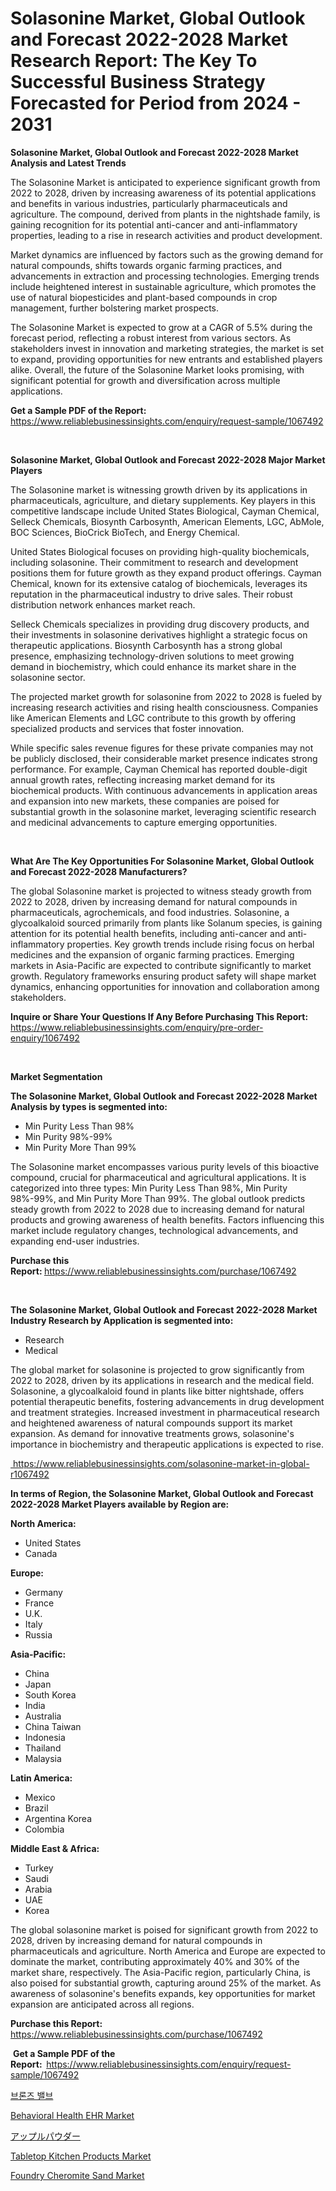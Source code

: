 <p><h1>Solasonine Market, Global Outlook and Forecast 2022-2028 Market Research Report: The Key To Successful Business Strategy Forecasted for Period from 2024 - 2031</h1></p><p><strong>Solasonine Market, Global Outlook and Forecast 2022-2028 Market Analysis and Latest Trends</strong></p>
<p><p>The Solasonine Market is anticipated to experience significant growth from 2022 to 2028, driven by increasing awareness of its potential applications and benefits in various industries, particularly pharmaceuticals and agriculture. The compound, derived from plants in the nightshade family, is gaining recognition for its potential anti-cancer and anti-inflammatory properties, leading to a rise in research activities and product development.</p><p>Market dynamics are influenced by factors such as the growing demand for natural compounds, shifts towards organic farming practices, and advancements in extraction and processing technologies. Emerging trends include heightened interest in sustainable agriculture, which promotes the use of natural biopesticides and plant-based compounds in crop management, further bolstering market prospects.</p><p>The Solasonine Market is expected to grow at a CAGR of 5.5% during the forecast period, reflecting a robust interest from various sectors. As stakeholders invest in innovation and marketing strategies, the market is set to expand, providing opportunities for new entrants and established players alike. Overall, the future of the Solasonine Market looks promising, with significant potential for growth and diversification across multiple applications.</p></p>
<p><strong>Get a Sample PDF of the Report:&nbsp;</strong> <a href="https://www.reliablebusinessinsights.com/enquiry/request-sample/1067492">https://www.reliablebusinessinsights.com/enquiry/request-sample/1067492</a></p>
<p>&nbsp;</p>
<p><strong>Solasonine Market, Global Outlook and Forecast 2022-2028 Major Market Players</strong></p>
<p><p>The Solasonine market is witnessing growth driven by its applications in pharmaceuticals, agriculture, and dietary supplements. Key players in this competitive landscape include United States Biological, Cayman Chemical, Selleck Chemicals, Biosynth Carbosynth, American Elements, LGC, AbMole, BOC Sciences, BioCrick BioTech, and Energy Chemical.</p><p>United States Biological focuses on providing high-quality biochemicals, including solasonine. Their commitment to research and development positions them for future growth as they expand product offerings. Cayman Chemical, known for its extensive catalog of biochemicals, leverages its reputation in the pharmaceutical industry to drive sales. Their robust distribution network enhances market reach.</p><p>Selleck Chemicals specializes in providing drug discovery products, and their investments in solasonine derivatives highlight a strategic focus on therapeutic applications. Biosynth Carbosynth has a strong global presence, emphasizing technology-driven solutions to meet growing demand in biochemistry, which could enhance its market share in the solasonine sector.</p><p>The projected market growth for solasonine from 2022 to 2028 is fueled by increasing research activities and rising health consciousness. Companies like American Elements and LGC contribute to this growth by offering specialized products and services that foster innovation.</p><p>While specific sales revenue figures for these private companies may not be publicly disclosed, their considerable market presence indicates strong performance. For example, Cayman Chemical has reported double-digit annual growth rates, reflecting increasing market demand for its biochemical products. With continuous advancements in application areas and expansion into new markets, these companies are poised for substantial growth in the solasonine market, leveraging scientific research and medicinal advancements to capture emerging opportunities.</p></p>
<p>&nbsp;</p>
<p><strong>What Are The Key Opportunities For Solasonine Market, Global Outlook and Forecast 2022-2028 Manufacturers?</strong></p>
<p><p>The global Solasonine market is projected to witness steady growth from 2022 to 2028, driven by increasing demand for natural compounds in pharmaceuticals, agrochemicals, and food industries. Solasonine, a glycoalkaloid sourced primarily from plants like Solanum species, is gaining attention for its potential health benefits, including anti-cancer and anti-inflammatory properties. Key growth trends include rising focus on herbal medicines and the expansion of organic farming practices. Emerging markets in Asia-Pacific are expected to contribute significantly to market growth. Regulatory frameworks ensuring product safety will shape market dynamics, enhancing opportunities for innovation and collaboration among stakeholders.</p></p>
<p><strong>Inquire or Share Your Questions If Any Before Purchasing This Report:</strong> <a href="https://www.reliablebusinessinsights.com/enquiry/pre-order-enquiry/1067492">https://www.reliablebusinessinsights.com/enquiry/pre-order-enquiry/1067492</a></p>
<p>&nbsp;</p>
<p><strong>Market Segmentation</strong></p>
<p><strong>The Solasonine Market, Global Outlook and Forecast 2022-2028 Market Analysis by types is segmented into:</strong></p>
<p><ul><li>Min Purity Less Than 98%</li><li>Min Purity 98%-99%</li><li>Min Purity More Than 99%</li></ul></p>
<p><p>The Solasonine market encompasses various purity levels of this bioactive compound, crucial for pharmaceutical and agricultural applications. It is categorized into three types: Min Purity Less Than 98%, Min Purity 98%-99%, and Min Purity More Than 99%. The global outlook predicts steady growth from 2022 to 2028 due to increasing demand for natural products and growing awareness of health benefits. Factors influencing this market include regulatory changes, technological advancements, and expanding end-user industries.</p></p>
<p><strong>Purchase this Report:&nbsp;</strong><a href="https://www.reliablebusinessinsights.com/purchase/1067492">https://www.reliablebusinessinsights.com/purchase/1067492</a></p>
<p>&nbsp;</p>
<p><strong>The Solasonine Market, Global Outlook and Forecast 2022-2028 Market Industry Research by Application is segmented into:</strong></p>
<p><ul><li>Research</li><li>Medical</li></ul></p>
<p><p>The global market for solasonine is projected to grow significantly from 2022 to 2028, driven by its applications in research and the medical field. Solasonine, a glycoalkaloid found in plants like bitter nightshade, offers potential therapeutic benefits, fostering advancements in drug development and treatment strategies. Increased investment in pharmaceutical research and heightened awareness of natural compounds support its market expansion. As demand for innovative treatments grows, solasonine's importance in biochemistry and therapeutic applications is expected to rise.</p></p>
<p><a href="https://www.reliablebusinessinsights.com/solasonine-market-in-global-r1067492">&nbsp;https://www.reliablebusinessinsights.com/solasonine-market-in-global-r1067492</a></p>
<p><strong>In terms of Region, the Solasonine Market, Global Outlook and Forecast 2022-2028 Market Players available by Region are:</strong></p>
<p>
    <p> <strong> North America: </strong>
        <ul>
            <li>United States</li>
            <li>Canada</li>
        </ul>
        </p> 
    <p> <strong> Europe: </strong>
        <ul>
            <li>Germany</li>
            <li>France</li>
            <li>U.K.</li>
            <li>Italy</li>
            <li>Russia</li>
        </ul>
        </p> 
    <p> <strong> Asia-Pacific: </strong>
        <ul>
            <li>China</li>
            <li>Japan</li>
            <li>South Korea</li>
            <li>India</li>
            <li>Australia</li>
            <li>China Taiwan</li>
            <li>Indonesia</li>
            <li>Thailand</li>
            <li>Malaysia</li>
        </ul>
        </p> 
    <p> <strong> Latin America: </strong>
        <ul>
            <li>Mexico</li>
            <li>Brazil</li>
            <li>Argentina Korea</li>
            <li>Colombia</li>
        </ul>
        </p> 
    <p> <strong> Middle East & Africa: </strong>
        <ul>
            <li>Turkey</li>
            <li>Saudi</li>
            <li>Arabia</li>
            <li>UAE</li>
            <li>Korea</li>
        </ul>
    </p>
    </p>
<p><p>The global solasonine market is poised for significant growth from 2022 to 2028, driven by increasing demand for natural compounds in pharmaceuticals and agriculture. North America and Europe are expected to dominate the market, contributing approximately 40% and 30% of the market share, respectively. The Asia-Pacific region, particularly China, is also poised for substantial growth, capturing around 25% of the market. As awareness of solasonine's benefits expands, key opportunities for market expansion are anticipated across all regions.</p></p>
<p><strong>Purchase this Report: </strong><a href="https://www.reliablebusinessinsights.com/purchase/1067492">https://www.reliablebusinessinsights.com/purchase/1067492</a></p>
<p>&nbsp;<strong>Get a Sample PDF of the Report:&nbsp;&nbsp;</strong><a href="https://www.reliablebusinessinsights.com/enquiry/request-sample/1067492">https://www.reliablebusinessinsights.com/enquiry/request-sample/1067492</a></p>
<p><strong></strong></p>
<p><p><a href="https://medium.com/@ixknzplk81/%EA%B8%80%EB%A1%9C%EB%B2%8C-%EB%B8%8C%EB%A1%A0%EC%A6%88-%EB%B0%B8%EB%B8%8C-%EC%8B%9C%EC%9E%A5-%EA%B7%9C%EB%AA%A8%EB%8A%94-%EC%82%B0%EC%97%85-%EC%98%88%EC%B8%A1%EC%97%90-%EB%94%B0%EB%A5%B4%EB%A9%B4-2024%EB%85%84%EB%B6%80%ED%84%B0-2031%EB%85%84%EA%B9%8C%EC%A7%80-%EC%97%B0%ED%8F%89%EA%B7%A0-%EC%84%B1%EC%9E%A5%EB%A5%A0-cagr-4-9-%EB%A5%BC-%EA%B2%BD%ED%97%98%ED%95%A0-%EA%B2%83%EC%9C%BC%EB%A1%9C-%EC%98%88%EC%83%81%EB%90%A9%EB%8B%88%EB%8B%A4-54a775470e88?postPublishedType=initial">브론즈 밸브</a></p><p><a href="https://www.linkedin.com/pulse/behavioral-health-ehr-market-size-growing-cagr-13-report-xfb4e?trackingId=iIfxYrtKQo2%2F4qq5VQpYSg%3D%3D">Behavioral Health EHR Market</a></p><p><a href="https://medium.com/@qarpaiop35/%E3%82%A2%E3%83%83%E3%83%97%E3%83%AB%E3%83%91%E3%82%A6%E3%83%80%E3%83%BC%E5%B8%82%E5%A0%B4%E3%81%AE%E3%83%88%E3%83%AC%E3%83%B3%E3%83%89-%E5%B8%82%E5%A0%B4%E3%82%BB%E3%82%B0%E3%83%A1%E3%83%B3%E3%83%86%E3%83%BC%E3%82%B7%E3%83%A7%E3%83%B3%E3%81%AE%E8%A9%B3%E7%B4%B0%E3%81%AA%E7%A0%94%E7%A9%B6%E3%81%A8%E6%96%B0%E3%81%9F%E3%81%AA%E3%83%88%E3%83%AC%E3%83%B3%E3%83%89%E3%81%AE%E9%87%8D%E8%A6%81%E6%80%A7%E3%81%AE%E5%88%86%E6%9E%90-f5f2cb349248">アップルパウダー</a></p><p><a href="https://medium.com/@colin.burgess8756/global-tabletop-kitchen-products-market-landscape-future-trends-and-market-strategic-forecast-02ea5425f758">Tabletop Kitchen Products Market</a></p><p><a href="https://issuu.com/reportprime-2/docs/foundry-cheromite-sand-market-size-_93644d8a17761d">Foundry Cheromite Sand Market</a></p></p>